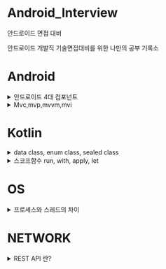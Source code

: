 # Android_Interview
안드로이드 면접 대비

안드로이드 개발직 기술면접대비를 위한 나만의 공부 기록소

# Android
<details>
<summary>안드로이드 4대 컴포넌트</summary>
<br>
안드로이드 4대 컴포넌트란??<br>
<br>
컴포넌트란 구성요소를 의미한다.<br>
다시 말해서 안드로이드 4대 컴포넌트란 안드로이드 앱을 구성하는데 필요한 4개의 요소를 의미한다. 안드로이드 4대 컴포넌트에는 액티비티(Activity), 서비스(Service), 방송 수신자(Broadcast Receiver), 콘텐트 제공자(Content Provider)가 있다.<br>

 - 각 컴포넌트는 독립적으로 존재한다.
 - 각 컴포넌트들은 고유의 기능을 수행한다.
 - 각 컴포넌트들은 인텐트를 통해 서로 상호작용한다.

## 1. 액티비티(Activity)
**사용자와 상호작용**을 담당하는 인터페이스입니다.<br>
액티비티는 **생명주기(Life Cycle)** 관련 메서드들을 재정의하여 원하는 기능들을 구현할 수 있습니다.<br>

 - 액티비티는 사용자가 Application과 상호작용하며 실제로 사용자에게 보이는 화면을 의미합니다.
 - 액티비티는 인텐트(Intent)를 통해 다른 Application의 액티비티를 호출할 수 있습니다.
 - 2개이상의 액티비티를 동시에 Display 할 수 없습니다.
 - 1개 이상의 View(텍스트,버튼,이미지) 또는 ViewGroup(레이아웃)을 포합합니다.
 - 반드시 Application에는 하나 이상의 액티비티가 있어야 합니다.
 - 액티비티 내에 프래그먼트(Fragment)를 추가하여 화면을 분할시킬 수 있습니다.

## 2. 서비스(Service)
서비스는 액티비티와 반대로 사용자와 직접적으로 상호작용하는 요소는 아니다.<br>
다만, **백그라운드(BackGround)에서 어떠한 작업**을 처리하기 위해서 주로 사용한다.<br>

 - Application이 종료되어도 BackGround에서 동작하는 컴포넌트이다.
 - 음악 앱을 예시로 들 경우 앱을 종료 해도, 음악은 계속 재생되며, 타이머의 앱의 경우도 타이머 앱을 종료할 경우 타이머는 계속 흘러간다. 즉, 애플리케이션이 종료되어도 이미 시작된 서비스는 백그라운드에서 계속 동작한다.
 - 네트워크(Network)와 연동이 가능하다.
 - 액티비티와 서비스는 Ui스레드라고 불리는 동일한 애플리케이션 스레드로 실행됩니다.
 

## 3. 방송 수신자(Broadcast Receiver)
방송수신자는 안드로이드 OS로부터 발생하는 **각종이벤트와 정보를 받아 핸들링**하는 컴포넌트이다.<br>
안드로이드 디바이스의 특수한 상황에 대응하기 위해서 사용된다. 여기서 말하는 특수한 상황이란,<br>
시스템 부팅시 앱 초기화, 네트워크 끊김같은 특수한 상황에대한 처리 그리고 배터리 부족 알림, 문자수신같은 정보를 받아서 하는 처리이다.

 - 거의 대부분 Ui를 가지지 않는다. 수신기를 통해 디바이스 상황을 감시하다가 이벤트가 발생하면 해당 이벤트에 맞게 정의한 작업들을 수행하는 역할을 한다.
 - 특정한 상황을 제외하고는 브로드캐스트는 시스템에서 시작된다.

## 4. 콘텐트 제공자(Content Provider)
콘텐트 제공자는 **데이터를 관리하고 다른 Application의 데이터를 제공하는데 사용**되는 컴포넌트이다.<br>
특정한 Application이 사용하고 있는 DB를 공유하기 위해 사용하며 애플리케이션 간의 데이터 공유를 위해 표준화된 인터페이스를 제공합니다.
 - SQLite DB/ Web/ 파일 입출력 등을 통해서 데이터를 관리합니다.
 - 외부 어플리케이션이 현재 실행중인 Application 내에 있는 데이터베이스에 함부로 접근하지 못하게 할 수 있으면서 나 자신이 공개하고 공유하고 싶은 데이터만 공유할 수 있도록 도와줍니다.
 - 작은 데이터들은 인텐트(intent)로 Application끼리 데이터를 서로 공유가 가능하지만 콘테트 프로바이더는 음악 또는 사진 파일 등과 같이 용량이 큰 데이터들을 공유하는데 적합합니다.
 - 프로바이더는 데이터의 Read, Write에 대한 퍼미션이 있어야 Application에 접근이 가능합니다.
 - 데이터베이스에서 흔히 사용되는 CRUD 원칙을 준수한다.

</details>

<details>

<summary> Mvc,mvp,mvvm,mvi </summary>

</details>

# Kotlin
<details>

<summary>data class, enum class, sealed class </summary>

## data class
[data class란](https://superohinsung.tistory.com/58)

## enum class
[enum class란](https://superohinsung.tistory.com/59)

## sealed class

</details>

<details>

<summary>스코프함수 run, with, apply, let</summary>

</details>


# OS
<details>
<summary>프로세스와 스레드의 차이</summary>

## 프로세스
프로그램을 실행하는 순간 해당 파일은 컴퓨터 메모리에 올라가게 되고, 이 상태를 동적(動的)인 상태라고 하며 이 상태의 프로그램을 프로세스라고 한다.

## 스레드
과거에는 프로그램을 실행시킬 때 실행시작부터 실행 끝까지 하나의 프로세스만으로 운영을 하였다. 하지만 시간이 흐를수록 더욱 복잡해지는 프로그램으로 인해 하나의 프로세스만으론 운영이 벅차게 되었다. 그래서 한 프로그램을 처리하기위해 여러개의 프로세스를 만들게 되었다. 하지만 프로세스마다 자신에게 할당된 메모리 내의 정보에만 접근할 수 있도록 제약을 두고있고, 이를 이를 벗어나는 정보에 접근하려면 오류가 발생한다.
이에 탄생한 개념이 스레드이다.
스레드는 프로세스의 코드에 정의된 절차에 따라 실행되는 특정한 수행 경로다.
스레드는 위에서 언급한 프로세스 특성의 한계를 해결하기위해 만들어진 개념이기에 다른 스레드와 메모리를 공유하며 작동한다.

## 차이점
프로세스와 스레드는 개념의 범위부터 다르다. 스레드는 프로세스 안에 포함되어 있기 때문이다. <br><br>

운영체제가 프로세스에게 Code/Data/Stack/Heap 메모리 영역을 할당해 주고 최소 작업 단위로 삼는 반면, 스레드는 프로세스 내에서 Stack 메모리 영역을 제외한 다른 메모리 영역을 같은 프로세스 내 다른 스레드와 공유한다.<br><br>

프로세스는 다른 프로세스와 정보를 공유하려면 IPC를 사용하는 등의 번거로운 과정을 거쳐야 하지만, 스레드는 기본 구조 자체가 메모리를 공유하는 구조이기 때문에 다른 스레드와 정보 공유가 쉽다. 때문에 멀티태스킹보다 멀티스레드가 자원을 아낄 수 있게 된다. 다만 스레드의 스케줄링은 운영체제가 처리하지 않기 때문에 프로그래머가 직접 동기화 문제에 대응할 수 있어야 한다.

</details>

# NETWORK

<details>

<summary>REST API 란?</summary>

REST란? <br>
Representational State Transfer의 약자로 자원을 이름으로 구분하여 해당 자원의 상태를 주고받는 모든 것을 의미한다. 즉, 자원의 표현에 의한 상태 전달이다.<br>
HTTP URI 를 통해 자원(Resource)을 명시하고, HTTP Method(POST, GET, PUT DELETE) 를 통해 해당 자원에 대한 CRUD Operation을 적용하는 것을 의미하고 기본적으로 웹의 기존 기술과 HTTP 프로토콜을 그대로 활용하기 때문에 웹의 장점을 최대한 활용할 수 있는 아키텍쳐 스타일이며, 네트워크 상에서 Client 와 Server 사이의 통신 방식 중 하나이다.

CRUD Operation
 - Create : 생성(POST)
 - Read : 조회(GET)
 - Udate : 수정(PUT)
 - Delete : 삭제(DELETE)
 - HEAD : header 정보 조회(HEAD)

<br>
API란<br>
데이터와 기능의 집합을 제공하여 컴퓨터 프로그램간 상호작용을 촉진하며, 서로 정보를 교환가능 하도록 하는 것이다.
<br>
즉 REST API란, REST를 기반으로 서비스 API를 구현한 것이다.<br><br>
REST API에는 설계기본규칙이 존재한다.<br><br>
 1. 슬랙시 구분자는 계층관계를 나타내는데 사용한다.<br>
 2. URI 마지막 문자로 슬래시를 포함하지 않는다.<br>
 3. 하이픈은 URI의 가독성을 높이는데 사용한다.<br>
 4. 밑줄은 사용하지 않는다.<br>
 5. URI경로에는 소문자가 적합하지 않다.<br>
 6. 파일 확장자는 URI에 포함하지 않는다.<br>

</details>
